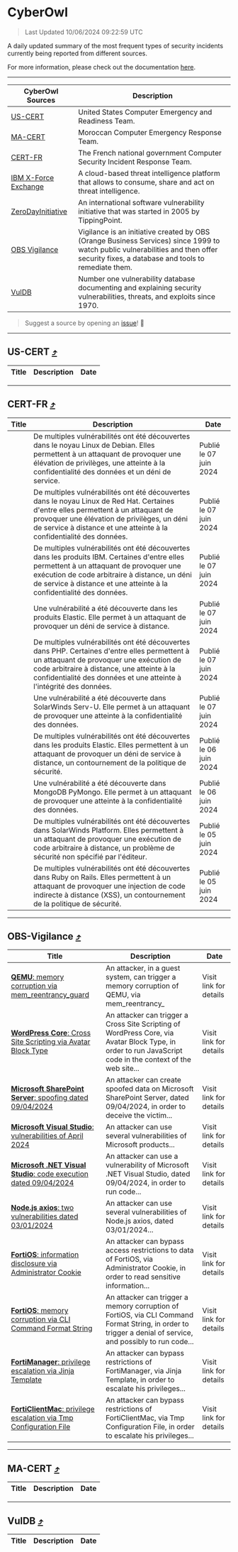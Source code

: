 
 <div id='top'></div>

# CyberOwl

 > Last Updated 10/06/2024 09:22:59 UTC
 
 A daily updated summary of the most frequent types of security incidents currently being reported from different sources.
 
 For more information, please check out the documentation [here](./docs/README.md).
 
 ---
 |CyberOwl Sources|Description|
 |---|---|
 |[US-CERT](#us-cert-arrow_heading_up)|United States Computer Emergency and Readiness Team.|
 |[MA-CERT](#ma-cert-arrow_heading_up)|Moroccan Computer Emergency Response Team.|
 |[CERT-FR](#cert-fr-arrow_heading_up)|The French national government Computer Security Incident Response Team.|
 |[IBM X-Force Exchange](#ibmcloud-arrow_heading_up)|A cloud-based threat intelligence platform that allows to consume, share and act on threat intelligence.|
 |[ZeroDayInitiative](#zerodayinitiative-arrow_heading_up)|An international software vulnerability initiative that was started in 2005 by TippingPoint.|
 |[OBS Vigilance](#obs-vigilance-arrow_heading_up)|Vigilance is an initiative created by OBS (Orange Business Services) since 1999 to watch public vulnerabilities and then offer security fixes, a database and tools to remediate them.|
 |[VulDB](#vuldb-arrow_heading_up)|Number one vulnerability database documenting and explaining security vulnerabilities, threats, and exploits since 1970.|
 
 > Suggest a source by opening an [issue](https://github.com/karimhabush/cyberowl/issues)! :raised_hands:
 ---

## US-CERT [:arrow_heading_up:](#cyberowl)

 |Title|Description|Date|
 |---|---|---|
 
 ---

## CERT-FR [:arrow_heading_up:](#cyberowl)

 |Title|Description|Date|
 |---|---|---|
 |[](https://www.cert.ssi.gouv.fr/avis/CERTFR-2024-AVI-0472/)|De multiples vulnérabilités ont été découvertes dans le noyau Linux de Debian. Elles permettent à un attaquant de provoquer une élévation de privilèges, une atteinte à la confidentialité des données et un déni de service.|Publié le 07 juin 2024|
 |[](https://www.cert.ssi.gouv.fr/avis/CERTFR-2024-AVI-0471/)|De multiples vulnérabilités ont été découvertes dans le noyau Linux de Red Hat. Certaines d'entre elles permettent à un attaquant de provoquer une élévation de privilèges, un déni de service à distance et une atteinte à la confidentialité des données.|Publié le 07 juin 2024|
 |[](https://www.cert.ssi.gouv.fr/avis/CERTFR-2024-AVI-0470/)|De multiples vulnérabilités ont été découvertes dans les produits IBM. Certaines d'entre elles permettent à un attaquant de provoquer une exécution de code arbitraire à distance, un déni de service à distance et une atteinte à la confidentialité des données.|Publié le 07 juin 2024|
 |[](https://www.cert.ssi.gouv.fr/avis/CERTFR-2024-AVI-0469/)|Une vulnérabilité a été découverte dans les produits Elastic. Elle permet à un attaquant de provoquer un déni de service à distance.|Publié le 07 juin 2024|
 |[](https://www.cert.ssi.gouv.fr/avis/CERTFR-2024-AVI-0468/)|De multiples vulnérabilités ont été découvertes dans PHP. Certaines d'entre elles permettent à un attaquant de provoquer une exécution de code arbitraire à distance, une atteinte à la confidentialité des données et une atteinte à l'intégrité des données.|Publié le 07 juin 2024|
 |[](https://www.cert.ssi.gouv.fr/avis/CERTFR-2024-AVI-0467/)|Une vulnérabilité a été découverte dans SolarWinds Serv-U. Elle permet à un attaquant de provoquer une atteinte à la confidentialité des données.|Publié le 07 juin 2024|
 |[](https://www.cert.ssi.gouv.fr/avis/CERTFR-2024-AVI-0466/)|De multiples vulnérabilités ont été découvertes dans les produits Elastic. Elles permettent à un attaquant de provoquer un déni de service à distance, un contournement de la politique de sécurité.|Publié le 06 juin 2024|
 |[](https://www.cert.ssi.gouv.fr/avis/CERTFR-2024-AVI-0465/)|Une vulnérabilité a été découverte dans MongoDB PyMongo. Elle permet à un attaquant de provoquer une atteinte à la confidentialité des données.|Publié le 06 juin 2024|
 |[](https://www.cert.ssi.gouv.fr/avis/CERTFR-2024-AVI-0464/)|De multiples vulnérabilités ont été découvertes dans SolarWinds Platform. Elles permettent à un attaquant de provoquer une exécution de code arbitraire à distance, un problème de sécurité non spécifié par l'éditeur.|Publié le 05 juin 2024|
 |[](https://www.cert.ssi.gouv.fr/avis/CERTFR-2024-AVI-0463/)|De multiples vulnérabilités ont été découvertes dans Ruby on Rails. Elles permettent à un attaquant de provoquer une injection de code indirecte à distance (XSS), un contournement de la politique de sécurité.|Publié le 05 juin 2024|
 
 ---

## OBS-Vigilance [:arrow_heading_up:](#cyberowl)

 |Title|Description|Date|
 |---|---|---|
 |[<a href="https://vigilance.fr/vulnerability/QEMU-memory-corruption-via-mem-reentrancy-guard-44020" class="noirorange"><b>QEMU</b>: memory corruption via mem_reentrancy_guard</a>](https://vigilance.fr/vulnerability/QEMU-memory-corruption-via-mem-reentrancy-guard-44020)|An attacker, in a guest system, can trigger a memory corruption of QEMU, via mem_reentrancy_|Visit link for details|
 |[<a href="https://vigilance.fr/vulnerability/WordPress-Core-Cross-Site-Scripting-via-Avatar-Block-Type-44018" class="noirorange"><b>WordPress Core</b>: Cross Site Scripting via Avatar Block Type</a>](https://vigilance.fr/vulnerability/WordPress-Core-Cross-Site-Scripting-via-Avatar-Block-Type-44018)|An attacker can trigger a Cross Site Scripting of WordPress Core, via Avatar Block Type, in order to run JavaScript code in the context of the web site...|Visit link for details|
 |[<a href="https://vigilance.fr/vulnerability/Microsoft-SharePoint-Server-spoofing-dated-09-04-2024-44015" class="noirorange"><b>Microsoft SharePoint Server</b>: spoofing dated 09/04/2024</a>](https://vigilance.fr/vulnerability/Microsoft-SharePoint-Server-spoofing-dated-09-04-2024-44015)|An attacker can create spoofed data on Microsoft SharePoint Server, dated 09/04/2024, in order to deceive the victim...|Visit link for details|
 |[<a href="https://vigilance.fr/vulnerability/Microsoft-Visual-Studio-vulnerabilities-of-April-2024-44011" class="noirorange"><b>Microsoft Visual Studio</b>: vulnerabilities of April 2024</a>](https://vigilance.fr/vulnerability/Microsoft-Visual-Studio-vulnerabilities-of-April-2024-44011)|An attacker can use several vulnerabilities of Microsoft products...|Visit link for details|
 |[<a href="https://vigilance.fr/vulnerability/Microsoft-NET-Visual-Studio-code-execution-dated-09-04-2024-44010" class="noirorange"><b>Microsoft .NET  Visual Studio</b>: code execution dated 09/04/2024</a>](https://vigilance.fr/vulnerability/Microsoft-NET-Visual-Studio-code-execution-dated-09-04-2024-44010)|An attacker can use a vulnerability of Microsoft .NET  Visual Studio, dated 09/04/2024, in order to run code...|Visit link for details|
 |[<a href="https://vigilance.fr/vulnerability/Node-js-axios-two-vulnerabilities-dated-03-01-2024-44007" class="noirorange"><b>Node.js axios</b>: two vulnerabilities dated 03/01/2024</a>](https://vigilance.fr/vulnerability/Node-js-axios-two-vulnerabilities-dated-03-01-2024-44007)|An attacker can use several vulnerabilities of Node.js axios, dated 03/01/2024...|Visit link for details|
 |[<a href="https://vigilance.fr/vulnerability/FortiOS-information-disclosure-via-Administrator-Cookie-44006" class="noirorange"><b>FortiOS</b>: information disclosure via Administrator Cookie</a>](https://vigilance.fr/vulnerability/FortiOS-information-disclosure-via-Administrator-Cookie-44006)|An attacker can bypass access restrictions to data of FortiOS, via Administrator Cookie, in order to read sensitive information...|Visit link for details|
 |[<a href="https://vigilance.fr/vulnerability/FortiOS-memory-corruption-via-CLI-Command-Format-String-44005" class="noirorange"><b>FortiOS</b>: memory corruption via CLI Command Format String</a>](https://vigilance.fr/vulnerability/FortiOS-memory-corruption-via-CLI-Command-Format-String-44005)|An attacker can trigger a memory corruption of FortiOS, via CLI Command Format String, in order to trigger a denial of service, and possibly to run code...|Visit link for details|
 |[<a href="https://vigilance.fr/vulnerability/FortiManager-privilege-escalation-via-Jinja-Template-44003" class="noirorange"><b>FortiManager</b>: privilege escalation via Jinja Template</a>](https://vigilance.fr/vulnerability/FortiManager-privilege-escalation-via-Jinja-Template-44003)|An attacker can bypass restrictions of FortiManager, via Jinja Template, in order to escalate his privileges...|Visit link for details|
 |[<a href="https://vigilance.fr/vulnerability/FortiClientMac-privilege-escalation-via-Tmp-Configuration-File-44002" class="noirorange"><b>FortiClientMac</b>: privilege escalation via Tmp Configuration File</a>](https://vigilance.fr/vulnerability/FortiClientMac-privilege-escalation-via-Tmp-Configuration-File-44002)|An attacker can bypass restrictions of FortiClientMac, via Tmp Configuration File, in order to escalate his privileges...|Visit link for details|
 
 ---

## MA-CERT [:arrow_heading_up:](#cyberowl)

 |Title|Description|Date|
 |---|---|---|
 
 ---

## VulDB [:arrow_heading_up:](#cyberowl)

 |Title|Description|Date|
 |---|---|---|
 